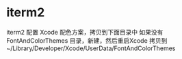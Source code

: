 # iterm2
iterm2 配置
Xcode 配色方案，拷贝到下面目录中
如果没有 FontAndColorThemes 目录，新建，然后重启Xcode
 拷贝到~/Library/Developer/Xcode/UserData/FontAndColorThemes

